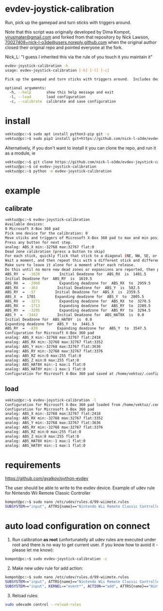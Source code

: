 # evdev-joystick-calibration
Run, pick up the gamepad and turn sticks with triggers around. 

Note that this script was originally developed by 
Dima Kompot, <virusmater@gmail.com> and forked from that repository by
Nick Lawson, <70027408+nick-l-o3de@users.noreply.github.com> when the original author
closed their original repo and pointed everyone at the fork.  

Nick_L: "I guess I inherited this via the rule of you touch it you maintain it"

```bash
evdev-joystick-calibration -h
usage: evdev-joystick-calibration [-h] [-l] [-c]

Pick up the gamepad and turn sticks with triggers around.  Includes deadzone calibration.

optional arguments:
  -h, --help       show this help message and exit
  -l, --load       load configuration
  -c, --calibrate  calibrate and save configuration
```
# install
```bash
vektuz@pc:~$ sudo apt install python3-pip git -y
vektuz@pc:~$ sudo pip3 install git+https://github.com/nick-l-o3de/evdev-joystick-calibration
```

Alternatively, if you don't want to install it you can clone the repo, and run it as a module, ie
```bash
vektuz@pc:~$ git clone https://github.com/nick-l-o3de/evdev-joystick-calibration.git
vektuz@pc:~$ cd evdev-joystick-calibration
vektuz@pc:~$ python -m evdev-joystick-calibration
```


# example
## calibrate
```bash
vektuz@pc:~$ evdev-joystick-calibration
Available devices:
0 Microsoft X-Box 360 pad
Pick one device for the calibration: 0
Move sticks and triggers of Microsoft X-Box 360 pad to max and min positions. 
Press any button for next step.
analog: ABS_X min:-32768 max:32767 flat:0
Dead zone calibration (press a button to skip)
For each stick, quickly flick that stick to a diagonal (NE, NW, SE, or SW) and release it and let it recenter
Wait a moment, and then repeat this with a different stick and different diagonal.
Make sure to leave it alone for a moment after each release.
Do this until no more new dead zones or expansions are reported, then press any button.
ABS_RY  =  -1620         Initial Deadzone for  ABS_RX  is  1401.5
Initial Deadzone for  ABS_RY  is  1619.5
ABS_RX  =  -2960         Expanding deadzone for  ABS_RX  to  2959.5
ABS_RX  =  -363         Initial Deadzone for  ABS_Y  is  582.5
ABS_RY  =  -57         Initial Deadzone for  ABS_X  is  2359.5
ABS_X  =  1701         Expanding deadzone for  ABS_Y  to  2805.5
ABS_RX  =  -3271         Expanding deadzone for  ABS_RX  to  3270.5
ABS_RX  =  -1713         Expanding deadzone for  ABS_RY  to  2289.5
ABS_RY  =  -3295         Expanding deadzone for  ABS_RY  to  3294.5
ABS_Y  =  -3442         Initial Deadzone for  ABS_HAT0X  is  0.0
Initial Deadzone for  ABS_HAT0Y  is  0.0
Expanding deadzone for  ABS_Y  to  3441.5
ABS_RY  =  -839         Expanding deadzone for  ABS_Y  to  3547.5
Configuration for Microsoft X-Box 360 pad
analog: ABS_X min:-32768 max:32767 flat:2418
analog: ABS_RX min:-32768 max:32767 flat:3352
analog: ABS_Y min:-32768 max:32767 flat:3636
analog: ABS_RY min:-32768 max:32767 flat:3376
analog: ABS_RZ min:0 max:255 flat:0
analog: ABS_Z min:0 max:255 flat:0
analog: ABS_HAT0X min:-1 max:1 flat:0
analog: ABS_HAT0Y min:-1 max:1 flat:0
Configuration for Microsoft X-Box 360 pad saved at /home/vektuz/.config/evdev-joystick-calibration/MicrosoftX-Box360pad.json
```
## load
```bash
vektuz@pc:~$ evdev-joystick-calibration -l
Configuration for Microsoft X-Box 360 pad loaded from /home/vektuz/.config/evdev-joystick-calibration/MicrosoftX-Box360pad.json
Configuration for Microsoft X-Box 360 pad
analog: ABS_X min:-32768 max:32767 flat:2418
analog: ABS_RX min:-32768 max:32767 flat:3352
analog: ABS_Y min:-32768 max:32767 flat:3636
analog: ABS_RY min:-32768 max:32767 flat:3376
analog: ABS_RZ min:0 max:255 flat:0
analog: ABS_Z min:0 max:255 flat:0
analog: ABS_HAT0X min:-1 max:1 flat:0
analog: ABS_HAT0Y min:-1 max:1 flat:0
```
# requirements
https://github.com/gvalkov/python-evdev

The user should be able to write to the evdev device. Example of udev rule for Nintendo Wii Remote Classic Controller
```bash
kompot@pc:~$ sudo nano /etc/udev/rules.d/99-wiimote.rules 
SUBSYSTEM=="input", ATTRS{name}=="Nintendo Wii Remote Classic Controller", MODE="0666", ENV{ID_INPUT_JOYSTICK}="1", ENV{ID_INPUT_KEY}="0"
```
# auto load configuration on connect
1. Run calibration **as root** (unfortunatelly all udev rules are executed under root and there is no way to get current user. if you know how to avoid it - please let me know):
```bash
kompot@pc:~$ sudo evdev-joystick-calibration -c
```
2. Make new udev rule for add action:
```bash
kompot@pc:~$ sudo nano /etc/udev/rules.d/99-wiimote.rules 
SUBSYSTEM=="input", ATTRS{name}=="Nintendo Wii Remote Classic Controller", MODE="0666", ENV{ID_INPUT_JOYSTICK}="1", ENV{ID_INPUT_KEY}="0"
SUBSYSTEM=="input", KERNEL=="event*", ACTION=="add", ATTRS{name}=="Nintendo Wii Remote Classic Controller", RUN+="/bin/sh -c 'evdev-joystick-calibration -l'"
```
3. Reload rules:
```bash
sudo udevadm control --reload-rules
```
